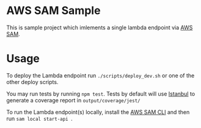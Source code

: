 # AWS SAM Sample

This is sample project which imlements a single lambda endpoint via
[AWS SAM](https://github.com/awslabs/serverless-application-model).

# Usage

To deploy the Lambda endpoint run ```./scripts/deploy_dev.sh``` or
one of the other deploy scripts.

You may run tests by running ```npm test```.  Tests by default will use [Istanbul](https://istanbul.js.org/)
to generate a coverage report in ```output/coverage/jest/```

To run the Lambda endpoint(s) locally, install the
[AWS SAM CLI](https://docs.aws.amazon.com/serverless-application-model/latest/developerguide/serverless-sam-cli-install.html)
and then run ```sam local start-api ```.
